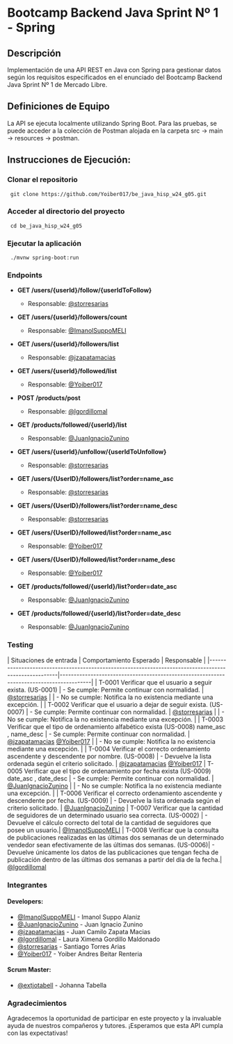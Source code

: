 # Bootcamp Backend Java Sprint Nº 1 - Spring

## Descripción
Implementación de una API REST en Java con Spring para gestionar datos según los requisitos especificados en el enunciado del Bootcamp Backend Java Sprint Nº 1 de Mercado Libre.

## Definiciones de Equipo
La API se ejecuta localmente utilizando Spring Boot. Para las pruebas, se puede acceder a la colección de Postman alojada en la carpeta src -> main -> resources -> postman.

## Instrucciones de Ejecución:
### Clonar el repositorio
	 git clone https://github.com/Yoiber017/be_java_hisp_w24_g05.git

### Acceder al directorio del proyecto
	 cd be_java_hisp_w24_g05

### Ejecutar la aplicación
	 ./mvnw spring-boot:run


### Endpoints

- **GET /users/{userId}/follow/{userIdToFollow}**
  - Responsable: [@storresarias](https://github.com/storresarias)

- **GET /users/{userId}/followers/count**
  - Responsable: [@ImanolSuppoMELI](https://github.com/ImanolSuppoMELI)

- **GET /users/{userId}/followers/list**
  - Responsable: [@jzapatamacias](https://github.com/jzapatamacias)

- **GET /users/{userId}/followed/list**
  - Responsable: [@Yoiber017](https://github.com/Yoiber017)
  
- **POST /products/post**
  - Responsable: [@lgordillomal](https://github.com/lgordillomal)

- **GET /products/followed/{userId}/list**
  - Responsable: [@JuanIgnacioZunino](https://github.com/JuanIgnacioZunino)
  
- **GET /users/{userId}/unfollow/{userIdToUnfollow}**
  - Responsable: [@storresarias](https://github.com/storresarias)
  
- **GET /users/{UserID}/followers/list?order=name_asc**
  - Responsable: [@storresarias](https://github.com/storresarias)
  
- **GET /users/{UserID}/followers/list?order=name_desc**
  - Responsable: [@storresarias](https://github.com/storresarias)
  
- **GET /users/{UserID}/followed/list?order=name_asc**
  - Responsable: [@Yoiber017](https://github.com/Yoiber017)
  
- **GET /users/{UserID}/followed/list?order=name_desc**
  - Responsable: [@Yoiber017](https://github.com/Yoiber017)
  
- **GET /products/followed/{userId}/list?order=date_asc**
  - Responsable: [@JuanIgnacioZunino](https://github.com/JuanIgnacioZunino)
  
- **GET /products/followed/{userId}/list?order=date_desc**
  - Responsable: [@JuanIgnacioZunino](https://github.com/JuanIgnacioZunino)


### Testing
| Situaciones de entrada                                                                               | Comportamiento Esperado  | Responsable                                                             |
|------------------------------------------------------------------------------------------------------|-----------------------------------------------------------------------------------------|
| T-0001 Verificar que el usuario a seguir exista. (US-0001)                                          | - Se cumple: Permite continuar con normalidad.                                         | [@storresarias](https://github.com/storresarias)
|                                                                                                      | - No se cumple: Notifica la no existencia mediante una excepción.                      |
| T-0002 Verificar que el usuario a dejar de seguir exista. (US-0007)                                  | - Se cumple: Permite continuar con normalidad.                                         | [@storresarias](https://github.com/storresarias)
|                                                                                                      | - No se cumple: Notifica la no existencia mediante una excepción.                      |
| T-0003 Verificar que el tipo de ordenamiento alfabético exista (US-0008) name_asc , name_desc         | - Se cumple: Permite continuar con normalidad.                                         |  [@jzapatamacias](https://github.com/jzapatamacias)  [@Yoiber017](https://github.com/Yoiber017)
|                                                                                                      | - No se cumple: Notifica la no existencia mediante una excepción.                      |
| T-0004 Verificar el correcto ordenamiento ascendente y descendente por nombre. (US-0008)             | - Devuelve la lista ordenada según el criterio solicitado.                              |  [@jzapatamacias](https://github.com/jzapatamacias)  [@Yoiber017](https://github.com/Yoiber017)
| T-0005 Verificar que el tipo de ordenamiento por fecha exista (US-0009) date_asc , date_desc         | - Se cumple: Permite continuar con normalidad.                                         | [@JuanIgnacioZunino](https://github.com/JuanIgnacioZunino)
|                                                                                                      | - No se cumple: Notifica la no existencia mediante una excepción.                      |
| T-0006 Verificar el correcto ordenamiento ascendente y descendente por fecha. (US-0009)              | - Devuelve la lista ordenada según el criterio solicitado.                              | [@JuanIgnacioZunino](https://github.com/JuanIgnacioZunino)
| T-0007 Verificar que la cantidad de seguidores de un determinado usuario sea correcta. (US-0002)    | - Devuelve el cálculo correcto del total de la cantidad de seguidores que posee un usuario.| [@ImanolSuppoMELI](https://github.com/ImanolSuppoMELI)
| T-0008 Verificar que la consulta de publicaciones realizadas en las últimas dos semanas de un determinado vendedor sean efectivamente de las últimas dos semanas. (US-0006)| - Devuelve únicamente los datos de las publicaciones que tengan fecha de publicación dentro de las últimas dos semanas a partir del día de la fecha.| [@lgordillomal](https://github.com/lgordillomal)


### Integrantes
#### Developers:
- [@ImanolSuppoMELI](https://github.com/ImanolSuppoMELI) - Imanol Suppo Alaniz
- [@JuanIgnacioZunino](https://github.com/JuanIgnacioZunino) - Juan Ignacio Zunino
- [@jzapatamacias](https://github.com/jzapatamacias) - Juan Camilo Zapata Macias
- [@lgordillomal](https://github.com/lgordillomal) - Laura Ximena Gordillo Maldonado
- [@storresarias](https://github.com/storresarias) - Santiago Torres Arias
- [@Yoiber017](https://github.com/Yoiber017) - Yoiber Andres Beitar Renteria

#### Scrum Master:
- [@extjotabell](https://github.com/extjotabell) - Johanna Tabella

### Agradecimientos

Agradecemos la oportunidad de participar en este proyecto y la invaluable ayuda de nuestros compañeros y tutores. ¡Esperamos que esta API cumpla con las expectativas!


